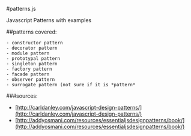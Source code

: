 #patterns.js

Javascript Patterns with examples

##patterns covered:

    - constructor pattern
    - decorator pattern
    - module pattern
    - prototypal pattern
    - singleton pattern
    - factory pattern
    - facade pattern
    - observer pattern
    - surrogate pattern (not sure if it is *pattern*
    
    
###sources:
* [http://carldanley.com/javascript-design-patterns/](http://carldanley.com/javascript-design-patterns/)
* [http://addyosmani.com/resources/essentialjsdesignpatterns/book/](http://addyosmani.com/resources/essentialjsdesignpatterns/book/)
